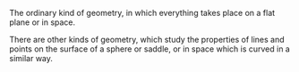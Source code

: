 The ordinary kind of geometry, in which everything takes place on a flat
plane or in space.

There are other kinds of geometry, which study the properties of lines
and points on the surface of a sphere or saddle, or in space which is
curved in a similar way.
